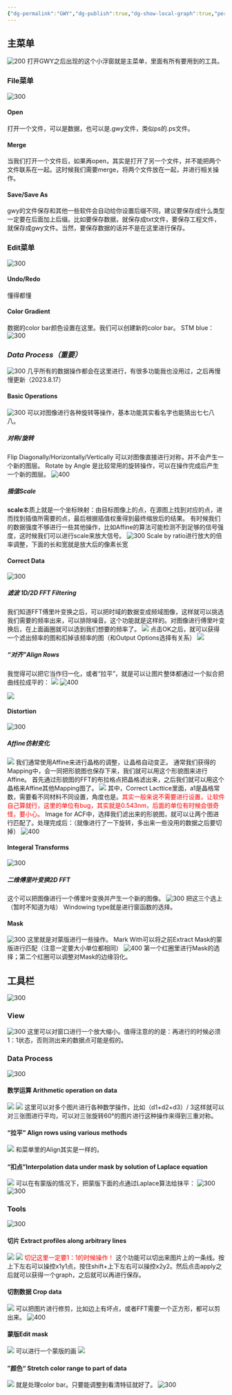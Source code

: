 ```yaml
---
{"dg-permalink":"GWY","dg-publish":true,"dg-show-local-graph":true,"permalink":"/GWY/","dgShowLocalGraph":true,"dgPassFrontmatter":true}
---
```


## 主菜单
![200](/img/user/lab/素材/20230817162409.png)
打开GWY之后出现的这个小浮窗就是主菜单，里面有所有要用到的工具。
### File菜单
![300](/img/user/lab/素材/20230817162904.png)
#### Open
打开一个文件，可以是数据，也可以是.gwy文件，类似ps的.ps文件。
#### Merge
当我们打开一个文件后，如果再open，其实是打开了另一个文件，并不能把两个文件联系在一起。这时候我们需要merge，将两个文件放在一起，并进行相关操作。

#### Save/Save As
gwy的文件保存和其他一些软件会自动给你设置后缀不同，建议要保存成什么类型一定要在后面加上后缀。比如要保存数据，就保存成txt文件，要保存工程文件，就保存成gwy文件。当然，要保存数据的话并不是在这里进行保存。

### Edit菜单
![300](/img/user/lab/素材/20230817163357.png)
#### Undo/Redo
懂得都懂

#### Color Gradient
数据的color bar颜色设置在这里。我们可以创建新的color bar。
STM blue：
![300](/img/user/lab/素材/mmexport1692261409232.png)


### *Data Process（重要）*
![300](/img/user/lab/素材/20230817163800.png)
几乎所有的数据操作都会在这里进行，有很多功能我也没用过，之后再慢慢更新（2023.8.17）
#### Basic Operations
![300](/img/user/lab/素材/20230817163951.png)
可以对图像进行各种旋转等操作，基本功能其实看名字也能猜出七七八八。
##### 对称/旋转
Flip Diagonally/Horizontally/Vertically 可以对图像直接进行对称，并不会产生一个新的图层。
Rotate by Angle 是比较常用的旋转操作，可以在操作完成后产生一个新的图层。
![400](/img/user/lab/素材/20230817165011.png)

##### 插值Scale
**scale**本质上就是一个坐标映射：由目标图像上的点，在源图上找到对应的点，进而找到插值所需要的点，最后根据插值权重得到最终缩放后的结果。
有时候我们的数据强度不够进行一些其他操作，比如Affine的算法可能检测不到足够的信号强度，这时候我们可以进行scale来放大信号。
![300](/img/user/lab/素材/20230817164737.png)
Scale by ratio进行放大的倍率调整，下面的长和宽就是放大后的像素长宽

#### Correct Data
![300](/img/user/lab/素材/20230817165541.png)
##### 滤波 1D/2D FFT Filtering
我们知道FFT傅里叶变换之后，可以把时域的数据变成频域图像，这样就可以挑选我们需要的频率出来，可以排除噪音。这个功能就是这样的。对图像进行傅里叶变换后，在上面画圈就可以选到我们想要的频率了。
![](/img/user/lab/素材/20230817165806.png)
点击OK之后，就可以获得一个滤出频率的图和扣掉该频率的图（和Output Options选择有关系）
![](/img/user/lab/素材/20230817165959.png)


##### “对齐”Align Rows
我觉得可以把它当作归一化，或者“拉平”，就是可以让图片整体都通过一个拟合把曲线拉成平的：
![](/img/user/lab/素材/20230818155729.png)
![400](/img/user/lab/素材/20230818155804.png)

![](/img/user/lab/素材/20230818155828.png)

#### Distortion
![300](/img/user/lab/素材/20230817165116.png)
##### Affine仿射变化
![](/img/user/lab/素材/20230817165234.png)
我们通常使用Affine来进行晶格的调整，让晶格自动变正。
通常我们获得的Mapping中，会一同把形貌图也保存下来，我们就可以用这个形貌图来进行Affine。
首先通过形貌图的FFT的布拉格点把晶格滤出来，之后我们就可以用这个晶格来Affine其他Mapping图了。
![](/img/user/lab/素材/20230817170612.png)
其中，Correct Lacttice里面，a1是晶格常数，需要看不同材料不同设置，角度也是。<font color="#ff0000">其实一般来说不需要进行设置，让软件自己算就行，这里的单位有bug，其实就是0.543nm，后面的单位有时候会很奇怪，要小心。</font>
Image for ACF中，选择我们滤出来的形貌图，就可以让两个图进行匹配了。处理完成后：（就像进行了一下旋转，多出来一些没用的数据之后要切掉）
![400](/img/user/lab/素材/20230817170845.png)


#### Integeral Transforms
![300](/img/user/lab/素材/20230818160222.png)
##### 二维傅里叶变换2D FFT
这个可以把图像进行一个傅里叶变换并产生一个新的图像。
![300](/img/user/lab/素材/20230818160326.png)
把这三个选上（暂时不知道为啥）
Windowing type就是进行窗函数的选择。

#### Mask
![300](/img/user/lab/素材/20230818160429.png)
这里就是对蒙版进行一些操作。
Mark With可以将之前Extract Mask的蒙版进行匹配（注意一定要大小单位都相同）
![400](/img/user/lab/素材/20230818160556.png)
第一个红圈里进行Mask的选择；第二个红圈可以调整对Mask的边缘羽化。

## 工具栏
![300](/img/user/lab/素材/20230818161039.png)
### View
![300](/img/user/lab/素材/20230818161111.png)
这里可以对窗口进行一个放大缩小。值得注意的的是：再进行的时候必须1：1状态，否则测出来的数据点可能是假的。

### Data Process
![300](/img/user/lab/素材/20230818161214.png)
#### 数学运算 Arithmetic operation on data
![](/img/user/lab/素材/20230818161403.png)
![](/img/user/lab/素材/20230818161440.png)
这里可以对多个图片进行各种数学操作，比如（d1+d2+d3）/ 3这样就可以对三张图进行平均，可以对三张旋转60°的图片进行这种操作来得到三重对称。

#### “拉平” Align rows using various methods
![](/img/user/lab/素材/20230818161613.png)
和菜单里的Align其实是一样的。

#### “扣点”Interpolation data under mask by solution of Laplace equation 
![](/img/user/lab/素材/20230818162342.png)
可以在有蒙版的情况下，把蒙版下面的点通过Laplace算法给抹平：
![300](/img/user/lab/素材/20230818162553.png)![300](/img/user/lab/素材/20230818162612.png)

### Tools
![300](/img/user/lab/素材/20230818161741.png)
#### 切片 Extract profiles along arbitrary lines
![](/img/user/lab/素材/20230818161845.png)
![](/img/user/lab/素材/20230818161912.png)
<font color="#ff0000">切记这里一定要1：1的时候操作！</font>
这个功能可以切出来图片上的一条线。按上下左右可以操控x1y1点，按住shift+上下左右可以操控x2y2。然后点击apply之后就可以获得一个graph，之后就可以再进行保存。

#### 切割数据 Crop data
![](/img/user/lab/素材/20230818162210.png)
可以把图片进行修剪，比如边上有坏点，或者FFT需要一个正方形，都可以剪出来。
![400](/img/user/lab/素材/20230818162301.png)

#### 蒙版Edit mask
![](/img/user/lab/素材/20230818162653.png)
可以进行一个蒙版的画
![](/img/user/lab/素材/20230818162806.png)

#### ”颜色“ Stretch color range to part of data
![](/img/user/lab/素材/20230818162836.png)
就是处理color bar。只要能调整到看清特征就好了。
![300](/img/user/lab/素材/20230818162946.png)
